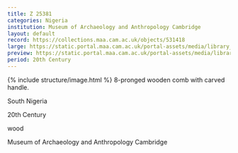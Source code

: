 ```yaml
---
title: Z 25381
categories: Nigeria
institution: Museum of Archaeology and Anthropology Cambridge
layout: default
record: https://collections.maa.cam.ac.uk/objects/531418
large: https://static.portal.maa.cam.ac.uk/portal-assets/media/library_images/web/671655_Z_25381_001.jpg
preview: https://static.portal.maa.cam.ac.uk/portal-assets/media/library_images/thumbnail/671655_Z_25381_001.jpg
period: 20th Century
---
```

{% include structure/image.html %}
8-pronged wooden comb with carved handle.

South Nigeria

20th Century

wood

Museum of Archaeology and Anthropology Cambridge
